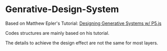 # Genrative-Design-System

Based on Matthew Epler's Tutorial: [Designing Generative Systems w/ P5.js](https://www.youtube.com/watch?v=rTqvf0BkTNE&list=PLyRZnpOSgMj3K8AV2I6UldnvTj6d_Zrf0&index=1)

Codes structures are mainly based on his tutorial.

The details to achieve the design effect are not the same for most layers.

